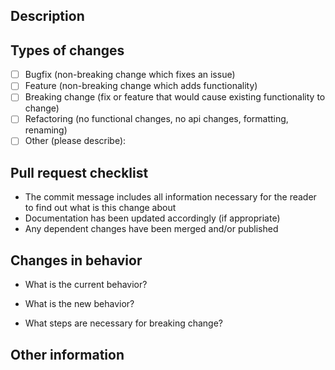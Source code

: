 <!---
Provide a general summary of your changes in the Title above
-->

## Description
<!--- Describe your changes in detail -->

## Types of changes
<!--- What types of changes does your code introduce? Put an `x` in all the boxes that apply -->
<!-- Please try to limit your pull request to one type, submit multiple pull requests if needed -->
- [ ] Bugfix (non-breaking change which fixes an issue)
- [ ] Feature (non-breaking change which adds functionality)
- [ ] Breaking change (fix or feature that would cause existing functionality to change)
- [ ] Refactoring (no functional changes, no api changes, formatting, renaming)
- [ ] Other (please describe):

## Pull request checklist
<!--- Go over all the following points, and make sure you didn't miss anything important. -->
- The commit message includes all information necessary for the reader to find out what is this change about
- Documentation has been updated accordingly (if appropriate)
- Any dependent changes have been merged and/or published

## Changes in behavior
- What is the current behavior?
<!-- Please describe the current behavior that you are modifying or link to a relevant issue. -->
- What is the new behavior?
<!-- Please describe the behavior or changes that are being added by this PR. -->
- What steps are necessary for breaking change?
<!-- If this introduces a breaking change, please describe the impact and migration path for existing applications. -->

## Other information
<!-- Any other information that is important to this PR not covered earlier. -->